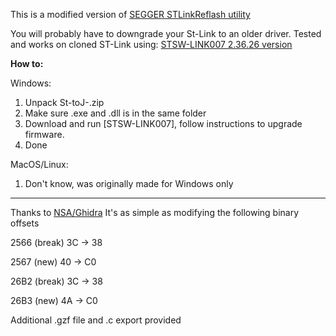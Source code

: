 This is a modified version of [SEGGER STLinkReflash utility](https://www.segger.com/downloads/jlink#STLink_Reflash)

You will probably have to downgrade your St-Link to an older driver. Tested and works on cloned ST-Link using: 
[STSW-LINK007 2.36.26 version](https://www.st.com/en/development-tools/stsw-link007.html)

**How to:**

   Windows:
1. Unpack St-toJ-.zip
2. Make sure .exe and .dll is in the same folder
3. Download and run [STSW-LINK007], follow instructions to upgrade firmware.
4. Done

MacOS/Linux:
1. Don't know, was originally made for Windows only
___
Thanks to [NSA/Ghidra](https://github.com/NationalSecurityAgency/ghidra)
It's as simple as modifying the following binary offsets

2566 (break) 3C -> 38

2567 (new)   40 -> C0

26B2 (break) 3C -> 38

26B3 (new)   4A -> C0

Additional .gzf file and .c export provided

